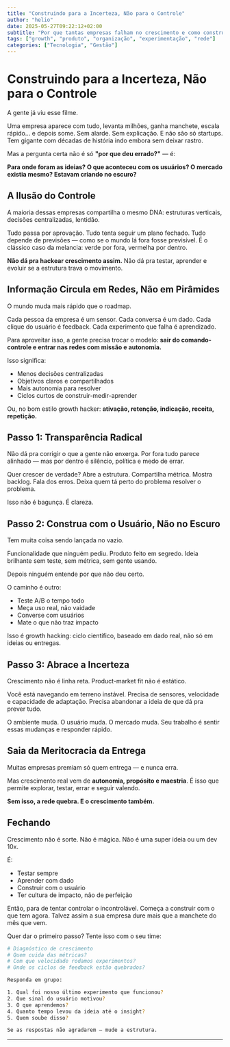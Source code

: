 ```yaml
---
title: "Construindo para a Incerteza, Não para o Controle"
author: "helio"
date: 2025-05-27T09:22:12+02:00
subtitle: "Por que tantas empresas falham no crescimento e como construir para a incerteza com estruturas em rede e experimentação científica."
tags: ["growth", "produto", "organização", "experimentação", "rede"]
categories: ["Tecnologia", "Gestão"]
---
```


# Construindo para a Incerteza, Não para o Controle

A gente já viu esse filme.

Uma empresa aparece com tudo, levanta milhões, ganha manchete, escala rápido... e depois some. Sem alarde. Sem explicação. E não são só startups. Tem gigante com décadas de história indo embora sem deixar rastro.

Mas a pergunta certa não é só **"por que deu errado?"** — é:

**Para onde foram as ideias?
O que aconteceu com os usuários?
O mercado existia mesmo?
Estavam criando no escuro?**

## A Ilusão do Controle

A maioria dessas empresas compartilha o mesmo DNA: estruturas verticais, decisões centralizadas, lentidão.

Tudo passa por aprovação. Tudo tenta seguir um plano fechado.
Tudo depende de previsões — como se o mundo lá fora fosse previsível.
É o clássico caso da melancia: verde por fora, vermelha por dentro.

**Não dá pra hackear crescimento assim.**
Não dá pra testar, aprender e evoluir se a estrutura trava o movimento.

## Informação Circula em Redes, Não em Pirâmides

O mundo muda mais rápido que o roadmap.

Cada pessoa da empresa é um sensor.
Cada conversa é um dado.
Cada clique do usuário é feedback.
Cada experimento que falha é aprendizado.

Para aproveitar isso, a gente precisa trocar o modelo:
**sair do comando-controle e entrar nas redes com missão e autonomia.**

Isso significa:

- Menos decisões centralizadas
- Objetivos claros e compartilhados
- Mais autonomia para resolver
- Ciclos curtos de construir-medir-aprender

Ou, no bom estilo growth hacker: **ativação, retenção, indicação, receita, repetição.**

## Passo 1: Transparência Radical

Não dá pra corrigir o que a gente não enxerga.
Por fora tudo parece alinhado — mas por dentro é silêncio, política e medo de errar.

Quer crescer de verdade?
Abre a estrutura. Compartilha métrica. Mostra backlog. Fala dos erros.
Deixa quem tá perto do problema resolver o problema.

Isso não é bagunça. É clareza.

## Passo 2: Construa com o Usuário, Não no Escuro

Tem muita coisa sendo lançada no vazio.

Funcionalidade que ninguém pediu. Produto feito em segredo.
Ideia brilhante sem teste, sem métrica, sem gente usando.

Depois ninguém entende por que não deu certo.

O caminho é outro:

- Teste A/B o tempo todo
- Meça uso real, não vaidade
- Converse com usuários
- Mate o que não traz impacto

Isso é growth hacking: ciclo científico, baseado em dado real, não só em ideias ou entregas.

## Passo 3: Abrace a Incerteza

Crescimento não é linha reta.
Product-market fit não é estático.

Você está navegando em terreno instável.
Precisa de sensores, velocidade e capacidade de adaptação.
Precisa abandonar a ideia de que dá pra prever tudo.

O ambiente muda. O usuário muda. O mercado muda.
Seu trabalho é sentir essas mudanças e responder rápido.

## Saia da Meritocracia da Entrega

Muitas empresas premiam só quem entrega — e nunca erra.

Mas crescimento real vem de **autonomia, propósito e maestria**.
É isso que permite explorar, testar, errar e seguir valendo.

**Sem isso, a rede quebra. E o crescimento também.**

## Fechando

Crescimento não é sorte.
Não é mágica.
Não é uma super ideia ou um dev 10x.

É:

- Testar sempre
- Aprender com dado
- Construir com o usuário
- Ter cultura de impacto, não de perfeição

Então, para de tentar controlar o incontrolável.
Começa a construir com o que tem agora.
Talvez assim a sua empresa dure mais que a manchete do mês que vem.

Quer dar o primeiro passo? Tente isso com o seu time:

```bash
# Diagnóstico de crescimento
# Quem cuida das métricas?
# Com que velocidade rodamos experimentos?
# Onde os ciclos de feedback estão quebrados?

Responda em grupo:

1. Qual foi nosso último experimento que funcionou?
2. Que sinal do usuário motivou?
3. O que aprendemos?
4. Quanto tempo levou da ideia até o insight?
5. Quem soube disso?

Se as respostas não agradarem — mude a estrutura.
```

---

[^1]: _Este texto reflete padrões que observei ao longo da minha trajetória — em diferentes empresas, setores e inclusive nas minhas próprias decisões. Não é uma crítica a nenhuma organização específica, mas um convite à reflexão sobre como podemos evoluir nossa forma de pensar para prosperar em meio à incerteza._
